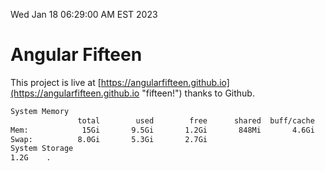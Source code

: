 Wed Jan 18 06:29:00 AM EST 2023

# Angular Fifteen


This project is live at [https://angularfifteen.github.io](https://angularfifteen.github.io "fifteen!") thanks to Github.

```bash
System Memory
               total        used        free      shared  buff/cache   available
Mem:            15Gi       9.5Gi       1.2Gi       848Mi       4.6Gi       4.6Gi
Swap:          8.0Gi       5.3Gi       2.7Gi
System Storage
1.2G	.
```
